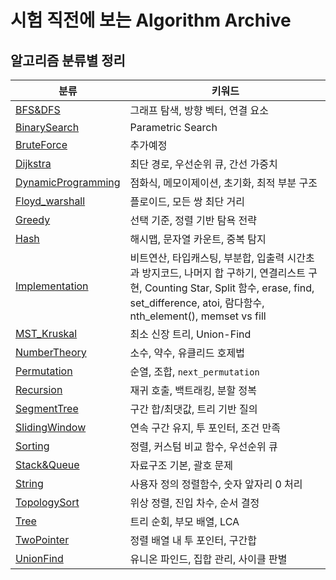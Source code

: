 # 시험 직전에 보는 Algorithm Archive


## 알고리즘 분류별 정리

| 분류 | 키워드 |
|------|--------|
| [BFS&DFS](Cpp/BFS&DFS/BFS&DFS.md) | 그래프 탐색, 방향 벡터, 연결 요소 |
| [BinarySearch](Cpp/BinarySearch/BinarySearch.md) | Parametric Search |
| [BruteForce](Cpp/BruteForce/BruteForce.md) | 추가예정 |
| [Dijkstra](Cpp/Dijkstra/Dijkstra.md) | 최단 경로, 우선순위 큐, 간선 가중치 |
| [DynamicProgramming](Cpp/DynamicProgramming/DynamicProgramming.md) | 점화식, 메모이제이션, 초기화, 최적 부분 구조 |
| [Floyd_warshall](Cpp/Floyd_warshall/FloydWarshall.md) | 플로이드, 모든 쌍 최단 거리 |
| [Greedy](Cpp/Greedy/Greedy.md) | 선택 기준, 정렬 기반 탐욕 전략 |
| [Hash](Cpp/Hash/Hash.md) | 해시맵, 문자열 카운트, 중복 탐지 |
| [Implementation](Cpp/Implementation/Implementation.md) | 비트연산, 타입캐스팅, 부분합, 입출력 시간초과 방지코드, 나머지 합 구하기, 연결리스트 구현, Counting Star, Split 함수, erase, find, set_difference, atoi, 람다함수, nth_element(), memset vs fill|
| [MST_Kruskal](Cpp/MST_Kruskal/MST_Kruskal.md) | 최소 신장 트리, Union-Find |
| [NumberTheory](Cpp/NumberTheory/NumberTheory.md) | 소수, 약수, 유클리드 호제법 |
| [Permutation](Cpp/Permutation/Permutation.md) | 순열, 조합, `next_permutation` |
| [Recursion](Cpp/Recursion/Recursion.md) | 재귀 호출, 백트래킹, 분할 정복 |
| [SegmentTree](Cpp/SegmentTree/SegmentTree.md) | 구간 합/최댓값, 트리 기반 질의 |
| [SlidingWindow](Cpp/SlidingWindow/SlidingWindow.md) | 연속 구간 유지, 투 포인터, 조건 만족 |
| [Sorting](Cpp/Sorting/Sorting.md) | 정렬, 커스텀 비교 함수, 우선순위 큐 |
| [Stack&Queue](Cpp/Stack&Queue/Stack&Queue.md) | 자료구조 기본, 괄호 문제|
| [String](Cpp/String/String.md) | 사용자 정의 정렬함수, 숫자 앞자리 0 처리 |
| [TopologySort](Cpp/TopologySort/Topology.md) | 위상 정렬, 진입 차수, 순서 결정 |
| [Tree](Cpp/Tree/Tree.md) | 트리 순회, 부모 배열, LCA |
| [TwoPointer](Cpp/TwoPointer/TwoPointer.md) | 정렬 배열 내 투 포인터, 구간합 |
| [UnionFind](Cpp/UnionFind/UnionFind.md) | 유니온 파인드, 집합 관리, 사이클 판별 |


